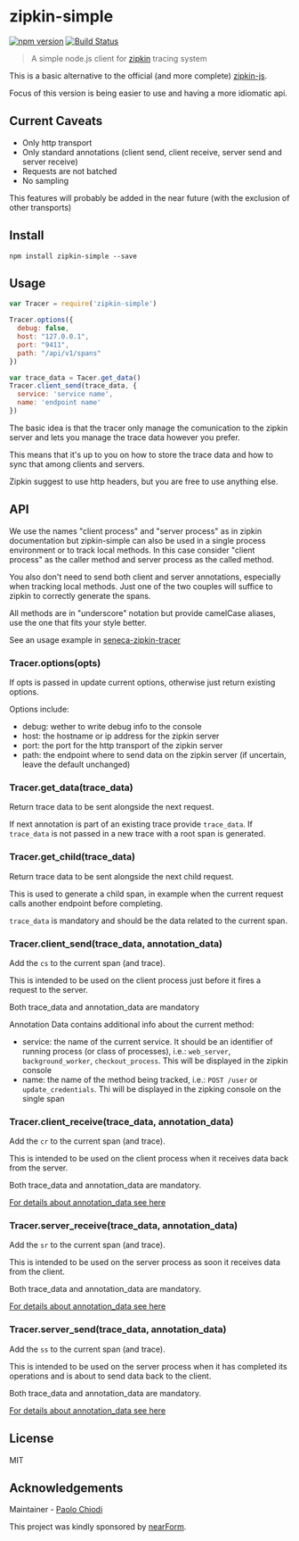 # zipkin-simple

[![npm version][npm-badge]][npm-url]
[![Build Status][travis-badge]][travis-url]

> A simple node.js client for [zipkin](http://zipkin.io) tracing system


This is a basic alternative to the official (and more complete) [zipkin-js](https://github.com/openzipkin/zipkin-js).

Focus of this version is being easier to use and having a more idiomatic api.

## Current Caveats

- Only http transport
- Only standard annotations (client send, client receive, server send and server receive)
- Requests are not batched
- No sampling

This features will probably be added in the near future (with the exclusion of other transports)

## Install

```
npm install zipkin-simple --save
```

## Usage

```js
var Tracer = require('zipkin-simple')

Tracer.options({
  debug: false,
  host: "127.0.0.1",
  port: "9411",
  path: "/api/v1/spans"
})

var trace_data = Tacer.get_data()
Tracer.client_send(trace_data, {
  service: 'service name',
  name: 'endpoint name'
})
```

The basic idea is that the tracer only manage the comunication to the zipkin server and lets you manage the trace data however you prefer.

This means that it's up to you on how to store the trace data and how to sync that among clients and servers.

Zipkin suggest to use http headers, but you are free to use anything else.

## API

We use the names "client process" and "server process" as in zipkin documentation but zipkin-simple can also be used in a single process environment or to track local methods. In this case consider "client process" as the caller method and server process as the called method.

You also don't need to send both client and server annotations, especially when tracking local methods.
Just one of the two couples will suffice to zipkin to correctly generate the spans.

All methods are in "underscore" notation but provide camelCase aliases, use the one that fits your style better.

See an usage example in [seneca-zipkin-tracer](https://github.com/senecajs-labs/seneca-zipkin-tracer)

<a name="options"></a>
### Tracer.options(opts)

If opts is passed in update current options, otherwise just return existing options.

Options include:
- debug: wether to write debug info to the console
- host: the hostname or ip address for the zipkin server
- port: the port for the http transport of the zipkin server
- path: the endpoint where to send data on the zipkin server (if uncertain, leave the default unchanged)

<a name="get_data"></a>
### Tracer.get_data(trace_data)

Return trace data to be sent alongside the next request.

If next annotation is part of an existing trace provide `trace_data`. If `trace_data` is not passed in a new trace with a root span is generated.

<a name="get_child"></a>
### Tracer.get_child(trace_data)

Return trace data to be sent alongside the next child request.

This is used to generate a child span, in example when the current request calls another endpoint before completing.

`trace_data` is mandatory and should be the data related to the current span.

<a name="client_send"></a>
### Tracer.client_send(trace_data, annotation_data)

Add the `cs` to the current span (and trace).

This is intended to be used on the client process just before it fires a request to the server.

Both trace_data and annotation_data are mandatory

<a name="annotation_data"></a>
Annotation Data contains additional info about the current method:
- service: the name of the current service. It should be an identifier of running process (or class of processes), i.e.: `web_server`, `background_worker`, `checkout_process`. This will be displayed in the zipkin console
- name: the name of the method being tracked, i.e.: `POST /user` or `update_credentials`. Thi will be displayed in the zipking console on the single span

<a name="client_receive"></a>
### Tracer.client_receive(trace_data, annotation_data)

Add the `cr` to the current span (and trace).

This is intended to be used on the client process when it receives data back from the server.

Both trace_data and annotation_data are mandatory.

[For details about annotation_data see here](#annotation_data)


<a name="server_receive"></a>
### Tracer.server_receive(trace_data, annotation_data)

Add the `sr` to the current span (and trace).

This is intended to be used on the server process as soon it receives data from the client.

Both trace_data and annotation_data are mandatory.

[For details about annotation_data see here](#annotation_data)

<a name="server_send"></a>
### Tracer.server_send(trace_data, annotation_data)

Add the `ss` to the current span (and trace).

This is intended to be used on the server process when it has completed its operations and is about to send data back to the client.

Both trace_data and annotation_data are mandatory.

[For details about annotation_data see here](#annotation_data)

## License

MIT

## Acknowledgements

Maintainer - [Paolo Chiodi](https://github.com/paolochiodi)

This project was kindly sponsored by [nearForm](http://nearform.com).

[npm-badge]: https://badge.fury.io/js/zipkin-simple.svg
[npm-url]: https://badge.fury.io/js/zipkin-simple
[travis-badge]: https://travis-ci.org/paolochiodi/zipkin-simple.svg
[travis-url]: https://travis-ci.org/paolochiodi/zipkin-simple
